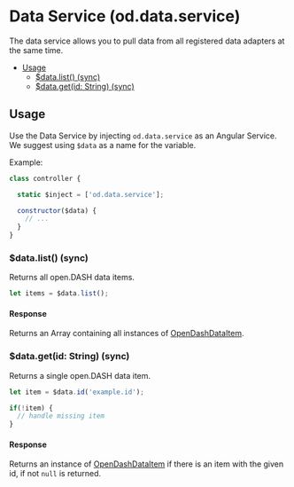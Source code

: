 # Data Service (od.data.service)

The data service allows you to pull data from all registered data adapters at the same time.

<!-- TOC depthFrom:2 depthTo:3 -->

- [Usage](#usage)
  - [$data.list() (sync)](#datalist-sync)
  - [$data.get(id: String) (sync)](#datagetid-string-sync)

<!-- /TOC -->

## Usage

Use the Data Service by injecting `od.data.service` as an Angular Service. We suggest using `$data` as a name for the variable.

Example:
```js
class controller {

  static $inject = ['od.data.service'];

  constructor($data) {
    // ...
  }
}
```

### $data.list() (sync)

Returns all open.DASH data items.

```js
let items = $data.list();
```

#### Response

Returns an Array containing all instances of [OpenDashDataItem](/services/data-item.md).

### $data.get(id: String) (sync)

Returns a single open.DASH data item.

```js
let item = $data.id('example.id');

if(!item) {
  // handle missing item
}
```

#### Response

Returns an instance of [OpenDashDataItem](/services/data-item.md) if there is an item with the given id, if not `null` is returned.